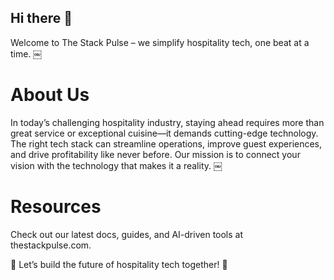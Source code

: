 

## Hi there 👋

Welcome to The Stack Pulse – we simplify hospitality tech, one beat at a time.  ￼

# About Us

In today’s challenging hospitality industry, staying ahead requires more than great service or exceptional cuisine—it demands cutting-edge technology. 
The right tech stack can streamline operations, improve guest experiences, and drive profitability like never before. 
Our mission is to connect your vision with the technology that makes it a reality.  ￼

# Resources

Check out our latest docs, guides, and AI-driven tools at thestackpulse.com.

🔧 Let’s build the future of hospitality tech together! 💙
